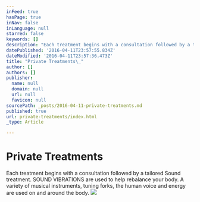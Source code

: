 ```yaml
---
inFeed: true
hasPage: true
inNav: false
inLanguage: null
starred: false
keywords: []
description: "Each treatment begins with a consultation followed by a tailored Sound treatment. SOUND VIBRATIONS are used to help rebalance your body. A variety of musical instruments, tuning forks, the human voice and energy are used on and around the body.\_"
datePublished: '2016-04-11T23:57:55.834Z'
dateModified: '2016-04-11T23:57:36.473Z'
title: "Private Treatments\_"
author: []
authors: []
publisher:
  name: null
  domain: null
  url: null
  favicon: null
sourcePath: _posts/2016-04-11-private-treatments.md
published: true
url: private-treatments/index.html
_type: Article

---
```

# Private Treatments 

Each treatment begins with a consultation followed by a tailored Sound treatment. SOUND VIBRATIONS are used to help rebalance your body. A variety of musical instruments, tuning forks, the human voice and energy are used on and around the body. ![](https://the-grid-user-content.s3-us-west-2.amazonaws.com/393f1f33-5918-4aba-8d03-1dac7c41d778.jpg)